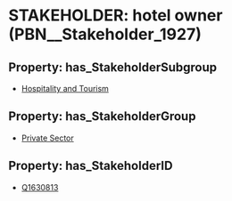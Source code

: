 # STAKEHOLDER: __hotel owner__ (PBN__Stakeholder_1927)

## Property: has_StakeholderSubgroup

* [Hospitality and Tourism](PBN__StakeholderSubgroup_32)

## Property: has_StakeholderGroup

* [Private Sector](PBN__StakeholderGroup_5)

## Property: has_StakeholderID

* [Q1630813](Q1630813)


